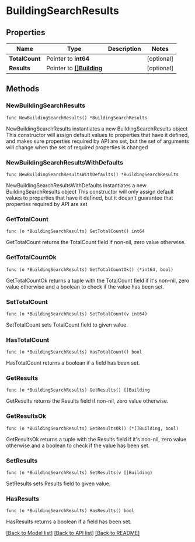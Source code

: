 # BuildingSearchResults

## Properties

Name | Type | Description | Notes
------------ | ------------- | ------------- | -------------
**TotalCount** | Pointer to **int64** |  | [optional] 
**Results** | Pointer to [**[]Building**](Building.md) |  | [optional] 

## Methods

### NewBuildingSearchResults

`func NewBuildingSearchResults() *BuildingSearchResults`

NewBuildingSearchResults instantiates a new BuildingSearchResults object
This constructor will assign default values to properties that have it defined,
and makes sure properties required by API are set, but the set of arguments
will change when the set of required properties is changed

### NewBuildingSearchResultsWithDefaults

`func NewBuildingSearchResultsWithDefaults() *BuildingSearchResults`

NewBuildingSearchResultsWithDefaults instantiates a new BuildingSearchResults object
This constructor will only assign default values to properties that have it defined,
but it doesn't guarantee that properties required by API are set

### GetTotalCount

`func (o *BuildingSearchResults) GetTotalCount() int64`

GetTotalCount returns the TotalCount field if non-nil, zero value otherwise.

### GetTotalCountOk

`func (o *BuildingSearchResults) GetTotalCountOk() (*int64, bool)`

GetTotalCountOk returns a tuple with the TotalCount field if it's non-nil, zero value otherwise
and a boolean to check if the value has been set.

### SetTotalCount

`func (o *BuildingSearchResults) SetTotalCount(v int64)`

SetTotalCount sets TotalCount field to given value.

### HasTotalCount

`func (o *BuildingSearchResults) HasTotalCount() bool`

HasTotalCount returns a boolean if a field has been set.

### GetResults

`func (o *BuildingSearchResults) GetResults() []Building`

GetResults returns the Results field if non-nil, zero value otherwise.

### GetResultsOk

`func (o *BuildingSearchResults) GetResultsOk() (*[]Building, bool)`

GetResultsOk returns a tuple with the Results field if it's non-nil, zero value otherwise
and a boolean to check if the value has been set.

### SetResults

`func (o *BuildingSearchResults) SetResults(v []Building)`

SetResults sets Results field to given value.

### HasResults

`func (o *BuildingSearchResults) HasResults() bool`

HasResults returns a boolean if a field has been set.


[[Back to Model list]](../README.md#documentation-for-models) [[Back to API list]](../README.md#documentation-for-api-endpoints) [[Back to README]](../README.md)


